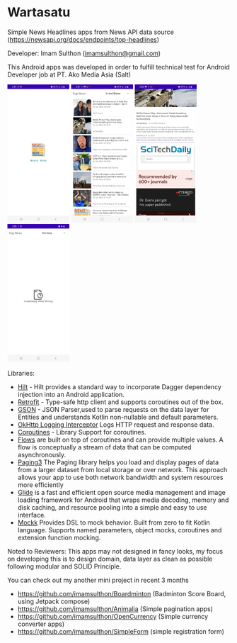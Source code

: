 # Wartasatu
Simple News Headlines apps from News API data source (https://newsapi.org/docs/endpoints/top-headlines)

Developer: Imam Sulthon (imamsulthon@gmail.com)

This Android apps was developed in order to fulfill technical test for Android Developer job at PT. Ako Media Asia (Salt)

<img src="/screenshot_1.jpg" width="140"> <img src="/screenshot_2.jpg" width="140"> <img src="/screenshot_3.jpg" width="140"> <img src="/screenshot_4.jpg" width="140">

Libraries:
- [Hilt](https://dagger.dev/hilt/) - Hilt provides a standard way to incorporate Dagger dependency injection into an Android application.
- [Retrofit](https://square.github.io/retrofit/) - Type-safe http client and supports coroutines out of the box.
- [GSON](https://github.com/square/gson) - JSON Parser,used to parse
  requests on the data layer for Entities and understands Kotlin non-nullable
  and default parameters.
- [OkHttp Logging Interceptor](https://github.com/square/okhttp/blob/master/okhttp-logging-interceptor/README.md)
  Logs HTTP request and response data.
- [Coroutines](https://github.com/Kotlin/kotlinx.coroutines) - Library Support for coroutines.
- [Flows](https://developer.android.com/kotlin/flow)
  are built on top of coroutines and can provide multiple values. A flow is conceptually a stream of data that can be computed asynchronously.
- [Paging3](https://developer.android.com/topic/libraries/architecture/paging/v3-overview) The Paging library helps you load and display pages of data from a larger dataset from local storage or over network. This approach allows your app to use both network bandwidth and system resources more efficiently
- [Glide](https://github.com/bumptech/glide) is a fast and efficient open source media management and image loading framework for Android that wraps media decoding, memory and disk caching, and resource pooling into a simple and easy to use interface.
- [Mockk](https://mockk.io) Provides DSL to mock behavior. Built from zero to fit Kotlin language. Supports named parameters, object mocks, coroutines and extension function mocking.

Noted to Reviewers:
This apps may not designed in fancy looks, my focus on developing this is to design domain, data layer as clean as possible following modular and SOLID Principle.

You can check out my another mini project in recent 3 months 
- https://github.com/imamsulthon/Boardminton (Badminton Score Board, using Jetpack compose)
- https://github.com/imamsulthon/Animalia (Simple pagination apps)
- https://github.com/imamsulthon/OpenCurrency (Simple currency converter apps)
- https://github.com/imamsulthon/SimpleForm (simple registration form)